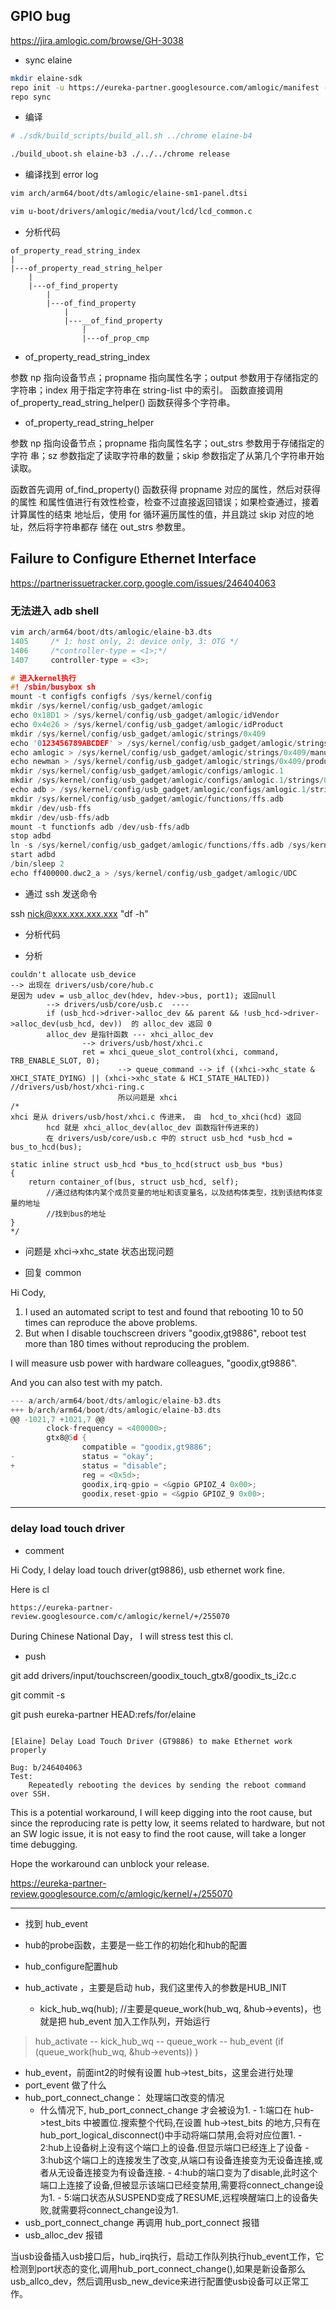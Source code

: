 
## GPIO bug

https://jira.amlogic.com/browse/GH-3038

- sync elaine

```sh
mkdir elaine-sdk
repo init -u https://eureka-partner.googlesource.com/amlogic/manifest -b elaine -m combined_sdk.xml
repo sync
```

- 编译

```sh
# ./sdk/build_scripts/build_all.sh ../chrome elaine-b4

./build_uboot.sh elaine-b3 ./../../chrome release
```

- 编译找到 error log

```sh
vim arch/arm64/boot/dts/amlogic/elaine-sm1-panel.dtsi 

vim u-boot/drivers/amlogic/media/vout/lcd/lcd_common.c
```

- 分析代码

```
of_property_read_string_index
|
|---of_property_read_string_helper
    |
    |---of_find_property
        |
        |---of_find_property
            |
            |---__of_find_property
                |
                |---of_prop_cmp
```

- of_property_read_string_index

参数 np 指向设备节点；propname 指向属性名字；output 参数用于存储指定的字符串；index 用于指定字符串在 string-list 中的索引。
函数直接调用 of_property_read_string_helper() 函数获得多个字符串。

- of_property_read_string_helper

参数 np 指向设备节点；propname 指向属性名字；out_strs 参数用于存储指定的字符 串；sz 参数指定了读取字符串的数量；skip 参数指定了从第几个字符串开始读取。

函数首先调用 of_find_property() 函数获得 propname 对应的属性，然后对获得的属性 和属性值进行有效性检查，检查不过直接返回错误；如果检查通过，接着计算属性的结束 地址后，使用 for 循环遍历属性的值，并且跳过 skip 对应的地址，然后将字符串都存 储在 out_strs 参数里。


## Failure to Configure Ethernet Interface

https://partnerissuetracker.corp.google.com/issues/246404063

### 无法进入 adb shell

```c
vim arch/arm64/boot/dts/amlogic/elaine-b3.dts 
1405     /* 1: host only, 2: device only, 3: OTG */
1406     /*controller-type = <1>;*/
1407     controller-type = <3>;   

# 进入kernel执行
#! /sbin/busybox sh
mount -t configfs configfs /sys/kernel/config
mkdir /sys/kernel/config/usb_gadget/amlogic
echo 0x18D1 > /sys/kernel/config/usb_gadget/amlogic/idVendor
echo 0x4e26 > /sys/kernel/config/usb_gadget/amlogic/idProduct
mkdir /sys/kernel/config/usb_gadget/amlogic/strings/0x409
echo '0123456789ABCDEF' > /sys/kernel/config/usb_gadget/amlogic/strings/0x409/serialnumber
echo amlogic > /sys/kernel/config/usb_gadget/amlogic/strings/0x409/manufacturer
echo newman > /sys/kernel/config/usb_gadget/amlogic/strings/0x409/product
mkdir /sys/kernel/config/usb_gadget/amlogic/configs/amlogic.1
mkdir /sys/kernel/config/usb_gadget/amlogic/configs/amlogic.1/strings/0x409
echo adb > /sys/kernel/config/usb_gadget/amlogic/configs/amlogic.1/strings/0x409/configuration
mkdir /sys/kernel/config/usb_gadget/amlogic/functions/ffs.adb
mkdir /dev/usb-ffs
mkdir /dev/usb-ffs/adb
mount -t functionfs adb /dev/usb-ffs/adb
stop adbd
ln -s /sys/kernel/config/usb_gadget/amlogic/functions/ffs.adb /sys/kernel/config/usb_gadget/amlogic/configs/amlogic.1/ffs.adb
start adbd
/bin/sleep 2
echo ff400000.dwc2_a > /sys/kernel/config/usb_gadget/amlogic/UDC
```


- 通过 ssh 发送命令

ssh nick@xxx.xxx.xxx.xxx "df -h"

- 分析代码


- 分析

```
couldn't allocate usb_device
--> 出现在 drivers/usb/core/hub.c
是因为 udev = usb_alloc_dev(hdev, hdev->bus, port1); 返回null
        --> drivers/usb/core/usb.c  ---- 
        if (usb_hcd->driver->alloc_dev && parent && !usb_hcd->driver->alloc_dev(usb_hcd, dev))  的 alloc_dev 返回 0
        alloc_dev 是指针函数 --- xhci_alloc_dev
                --> drivers/usb/host/xhci.c
                ret = xhci_queue_slot_control(xhci, command, TRB_ENABLE_SLOT, 0);   
                        --> queue_command --> if ((xhci->xhc_state & XHCI_STATE_DYING) || (xhci->xhc_state & HCI_STATE_HALTED))   //drivers/usb/host/xhci-ring.c 
                        所以问题是 xhci
/*
xhci 是从 drivers/usb/host/xhci.c 传进来， 由  hcd_to_xhci(hcd) 返回
        hcd 就是 xhci_alloc_dev(alloc_dev 函数指针传进来的)
        在 drivers/usb/core/usb.c 中的 struct usb_hcd *usb_hcd = bus_to_hcd(bus);
        
static inline struct usb_hcd *bus_to_hcd(struct usb_bus *bus)                                        
{
    return container_of(bus, struct usb_hcd, self);
        //通过结构体内某个成员变量的地址和该变量名，以及结构体类型，找到该结构体变量的地址
        //找到bus的地址          
}
*/
```

- 问题是 xhci->xhc_state 状态出现问题



- 回复 common

Hi Cody,
1. I used an automated script to test and found that rebooting 10 to 50 times can reproduce the above problems.
2. But when I disable touchscreen drivers "goodix,gt9886", reboot test more than 180 times without reproducing the problem.

I will measure usb power with hardware colleagues, "goodix,gt9886".

And you can also test with my patch.

```c
--- a/arch/arm64/boot/dts/amlogic/elaine-b3.dts
+++ b/arch/arm64/boot/dts/amlogic/elaine-b3.dts
@@ -1021,7 +1021,7 @@
        clock-frequency = <400000>;
        gtx8@5d {
                compatible = "goodix,gt9886";
-               status = "okay";
+               status = "disable";
                reg = <0x5d>;
                goodix,irq-gpio = <&gpio GPIOZ_4 0x00>;
                goodix,reset-gpio = <&gpio GPIOZ_9 0x00>;
```




---

### delay load touch driver

- comment

Hi Cody,
I delay load touch driver(gt9886), usb ethernet work fine.

Here is cl 
```
https://eureka-partner-review.googlesource.com/c/amlogic/kernel/+/255070
```

During Chinese National Day， I will stress test this cl.


- push

git add drivers/input/touchscreen/goodix_touch_gtx8/goodix_ts_i2c.c

git commit -s

git push eureka-partner HEAD:refs/for/elaine

```

[Elaine] Delay Load Touch Driver (GT9886) to make Ethernet work properly	

Bug: b/246404063
Test:
    Repeatedly rebooting the devices by sending the reboot command over SSH.

```

This is a potential workaround, I will keep digging into the root cause, but since the reproducing rate is petty low, it seems related to hardware, but not an SW logic issue, it is not easy to find the root cause, will take a longer time debugging.

Hope the workaround can unblock your release.

https://eureka-partner-review.googlesource.com/c/amlogic/kernel/+/255070

---

- 找到 hub_event

- hub的probe函数，主要是一些工作的初始化和hub的配置
- hub_configure配置hub
- hub_activate ，主要是启动 hub，我们这里传入的参数是HUB_INIT
  -  kick_hub_wq(hub); //主要是queue_work(hub_wq, &hub->events)，也就是把 hub_event 加入工作队列，开始运行

> hub_activate -- kick_hub_wq -- queue_work -- hub_event  (if (queue_work(hub_wq, &hub->events)) )

- hub_event，前面int2的时候有设置 hub->test_bits，这里会进行处理
- port_event 做了什么
- hub_port_connect_change： 处理端口改变的情况
  - 什么情况下, hub_port_connect_change 才会被设为1.
        - 1:端口在 hub->test_bits 中被置位.搜索整个代码,在设置 hub->test_bits 的地方,只有在hub_port_logical_disconnect()中手动将端口禁用,会将对应位置1.
        - 2:hub上设备树上没有这个端口上的设备.但显示端口已经连上了设备
        - 3:hub这个端口上的连接发生了改变,从端口有设备连接变为无设备连接,或者从无设备连接变为有设备连接.
        - 4:hub的端口变为了disable,此时这个端口上连接了设备,但被显示该端口已经变禁用,需要将connect_change设为1.
        - 5:端口状态从SUSPEND变成了RESUME,远程唤醒端口上的设备失败,就需要将connect_change设为1.
- usb_port_connect_change 再调用 hub_port_connect 报错
- usb_alloc_dev 报错

当usb设备插入usb接口后，hub_irq执行，启动工作队列执行hub_event工作，它检测到port状态的变化,调用hub_port_connect_change(),如果是新设备那么usb_allco_dev，然后调用usb_new_device来进行配置使usb设备可以正常工作。